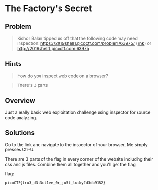 # The Factory's Secret

## Problem
>  Kishor Balan tipped us off that the following code may need inspection: https://2019shell1.picoctf.com/problem/63975/ ([link](https://2019shell1.picoctf.com/problem/63975/)) or http://2019shell1.picoctf.com:63975

## Hints

> How do you inspect web code on a browser?

> There's 3 parts

## Overview

Just a really basic web exploitation challenge using inspector for source code analyzing.

## Solutions

Go to the link and navigate to the inspector of your browser, Me simply presses Ctr-U. 

There are 3 parts of the flag in every corner of the website including their css and js files. 
Combine them all together and you'll get the flag

flag:
```
picoCTF{tru3_d3t3ct1ve_0r_ju5t_lucky?d3db9182}
```
